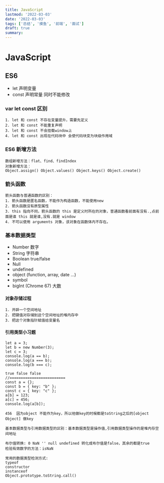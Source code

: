 ```yaml
---
title: JavaScript
lastmod: '2022-03-03'
date: '2022-03-03'
tags: ['总结', '摸鱼', '前端', '面试']
draft: true
summary:
---
```


# JavaScript

## ES6

- let 声明变量
- const 声明常量 同时不能修改

### var let const 区别

    1. let 和 const 不存在变量提升，需要先定义
    2. let 和 const 不能重复声明
    3. let 和 const 不会挂载window上
    4. let 和 const 出现在代码块中 会使代码块变为块级作用域

### ES6 新增方法

    数组新增方法：flat、find、findIndex
    对象新增方法：
    Object.assign() Object.values() Object.keys() Object.create()

### 箭头函数

    箭头函数与普通函数的区别：
    1. 箭头函数是匿名函数，不能作为构造函数，不能使用new
    2. 箭头函数没有原型属性
    3. this 指向不同，箭头函数的 this 是定义时所在的对象，普通函数看前面有没有.,点前面是谁 this 就是谁,没有.就是 window
    4. 不可以使用 arguments 对象，该对象在函数体内不存在。

### 基本数据类型

- Number 数字
- String 字符串
- Boolean true/false
- Null
- undefined
- object (function, array, date ...)
- symbol
- bigInt (Chrome 67) 大数

#### 对象存储过程

    1. 开辟一个空间地址
    2. 把键值对存储到这个空间地址的堆内存中
    3. 把这个对象指针赋值给变量名

#### 引用类型小习题

```
let a = 3;
let b = new Number(3);
let c = 3;
console.log(a == b);
console.log(a === b);
console.log(b === c);

true false false
//=========================
const a = {};
const b = { key: "b" };
const c = { key: "c" };
a[b] = 123;
a[c] = 456;
console.log(a[b]);

456  因为object 不能作为key，所以他做key的时候都是toString之后的[object Object] 做key
```

```
基本数据类型与引用数据类型的区别：基本数据类型是操作值,引用数据类型操作的是堆内存空间地址
```

```
布尔值转换: 0 NaN '' null undefined 转化成布尔值是false，其余的都是true
检验有效数字的方法：isNaN
```

```
常用的数据类型检测方式:
typeof
constructor
instanceof
Object.prototype.toString.call()
```
